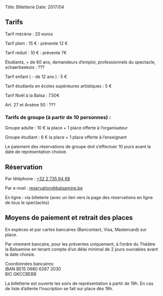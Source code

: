 Title: Billetterie
Date: 2017/04

## Tarifs

Tarif mécène
:  20 euros

Tarif plein
:  15 €
:  prévente 12 €

Tarif réduit
:  10 €
:  prévente 7€

Étudiants, + de 60 ans, demandeurs d’emploi, professionnels du spectacle, schaerbeekois
: ???

Tarif enfant ( - de 12 ans )
:  5 €

Tarif étudiants en écoles supérieures artistiques
:  5 €

Tarif Noël à la Balsa
:  7.50€

Art. 27 et Arsène 50
:  ???

### Tarifs de groupe (à partir de 10 personnes) :

Groupe adulte
:  10 € la place + 1 place offerte à l’organisateur

Groupe étudiant
:  6 € la place + 1 place offerte à l’enseignant

Le paiement des réservations de groupe doit s’effectuer 10 jours avant la date de représentation choisie.

## Réservation

Par téléphone
:  [+32 2 735 64 68](tel:+3227356468)

Par e-mail
:  [reservation@balsamine.be](mailto:reservation@balsamine.be)

En ligne
:  via billeterie (avec un lien vers la page des réservations en ligne de tous le spectacles)


## Moyens de paiement et retrait des places


En espèces et par cartes bancaires (Bancontact, Visa, Mastercard) sur place.

Par virement bancaire, pour les préventes uniquement, à l’ordre du Théâtre la Balsamine en tenant compte d’un délai minimal de 2 jours ouvrables avant la date choisie.

Coordonnées bancaires:  
IBAN BE15 0680 6267 2030  
BIC GKCCBEBB

La billetterie est ouverte les soirs de représentation à partir de 19h. En cas de liste d’attente l’inscription se fait sur place dès 19h.
